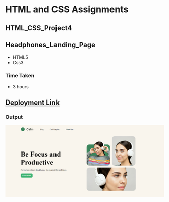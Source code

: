 # HTML and CSS Assignments #

## HTML_CSS_Project4 ##

## Headphones_Landing_Page

- HTML5
- Css3

### Time Taken
- 3 hours

## [Deployment Link](https://mounika-headphones-landing-page.netlify.app/)

### Output ###


![output](./output.png)
